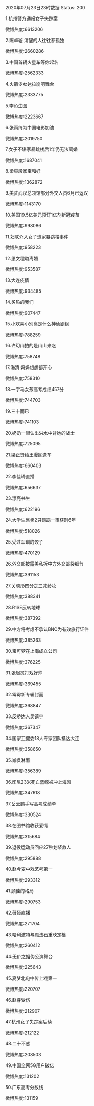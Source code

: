 2020年07月23日23时数据
Status: 200

1.杭州警方通报女子失踪案

微博热度:6613206

2.陈卓璇 清醒的人往往都孤独

微博热度:2660286

3.中国首辆火星车等你起名

微博热度:2562333

4.火箭少女达拉崩吧舞台

微博热度:2333775

5.李沁生图

微博热度:2223667

6.张雨绮为中国电影加油

微博热度:2019750

7.女子不堪家暴跳楼后1年仍无法离婚

微博热度:1687041

8.梁爽段家宝和好

微博热度:1362872

9.美驻武汉总领馆部分外交人员6月已返汉

微博热度:1143170

10.美国19.5亿美元预订1亿剂新冠疫苗

微博热度:998086

11.妇联介入女子遭家暴跳楼事件

微博热度:958223

12.思文程璐离婚

微博热度:953587

13.大连疫情

微博热度:934485

14.炙热的我们

微博热度:907447

15.小欢喜小别离是什么神仙剧组

微博热度:788259

16.许幻山拍的是山山来吃

微博热度:758748

17.海清 妈妈想想都开心

微博热度:758310

18.一字马女孩高考成绩457分

微博热度:744703

19.三十而已

微博热度:741103

20.奶奶一眼认出洪水中背她的战士

微博热度:725095

21.梁正贤给王漫妮送车

微博热度:660403

22.李佳琦直播

微博热度:656637

23.漂亮书生

微博热度:622196

24.大学生售卖2只鹦鹉一审获刑6年

微博热度:518026

25.受过军训的饺子

微博热度:470129

26.外交部披露美私拆中方外交邮袋细节

微博热度:391153

27.关晓彤四分之三减龄妆

微博热度:388341

28.R1SE反转地球

微博热度:387392

29.中方将考虑不承认BNO为有效旅行证件

微博热度:385263

30.宝可梦在上海成立公司

微博热度:376225

31.张起灵打戏好帅

微博热度:369455

32.霉霉新专辑封面

微博热度:368847

33.反矫达人吴镇宇

微博热度:367347

34.国家卫健委18人专家团队抵达大连

微博热度:358650

35.肖枫淋雨

微博热度:356389

36.印尼23米死亡蓝鲸被冲上海滩

微博热度:347618

37.岳云鹏手写高考成绩单

微博热度:330524

38.在图书馆收获爱情

微博热度:315684

39.退役运动员回应27秒划桨救人

微博热度:295888

40.赵今麦中戏艺考第一

微博热度:293312

41.顾佳的格局

微博热度:290753

42.薇娅直播

微博热度:271704

43.哈利波特与魔法石重映定档

微博热度:260412

44.无价之姐伪公演舞台

微博热度:225643

45.夏梦北电中传上戏第一

微博热度:220707

46.赵睿受伤

微博热度:212907

47.杭州女子失踪案后续

微博热度:212122

48.二十不惑

微博热度:208503

49.中国全网5G用户破亿

微博热度:131202

50.广东高考分数线

微博热度:131159

